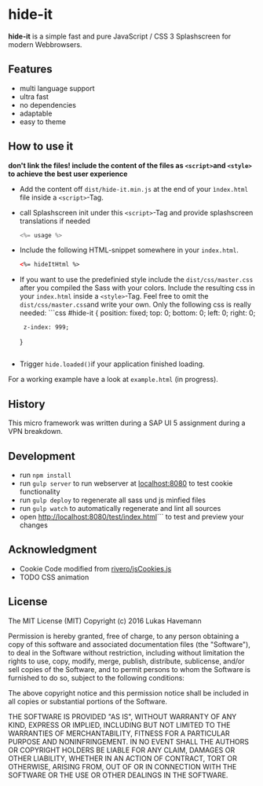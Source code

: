 # hide-it

**hide-it** is a simple fast and pure JavaScript / CSS 3 Splashscreen for modern Webbrowsers.

## Features

 * multi language support
 * ultra fast
 * no dependencies
 * adaptable
 * easy to theme

## How to use it

**don't link the files! include the content of the files as ```<script>```and ```<style>``` to achieve the best user experience**

 * Add the content off ```dist/hide-it.min.js``` at the end of your ```ìndex.html``` file inside a ```<script>```-Tag.
 * call Splashscreen init under this ```<script>```-Tag and provide splashscreen translations if needed
    ```javascript
    <%= usage %>
    ```
    
 * Include the following HTML-snippet somewhere in your ```index.html```.
    ```html
    <%= hideItHtml %>
    ```
 * If you want to use the predefinied style include the ```dist/css/master.css``` after you compiled the Sass with your colors. Include the resulting css in your ```index.html``` inside a ```<style>```-Tag. Feel free to omit the ```dist/css/master.css```and write your own. Only the following css is really needed: 
       ```css
       #hide-it {
        position: fixed;
        top: 0;
        bottom: 0;
        left: 0;
        right: 0;

        z-index: 999;
      }
      ```

 * Trigger ```hide.loaded()```if your application finished loading.


For a working example have a look at  ```example.html``` (in progress).

## History

This micro framework was written during a SAP UI 5 assignment during a VPN breakdown. 


## Development

  * run ```npm install```
  * run ```gulp server``` to run webserver at [localhost:8080](http://localhost:8080) to test cookie functionality
  * run ```gulp deploy``` to regenerate all sass und js minfied files
  * run ```gulp watch``` to automatically regenerate and lint all sources
  * open [http://localhost:8080/test/index.html](http://localhost:8080/test/index.html)``` to test and preview your changes

## Acknowledgment

  * Cookie Code modified from [rivero/jsCookies.js](https://gist.github.com/jrivero/949141)
  * TODO CSS animation

## License

The MIT License (MIT)
Copyright (c) 2016 Lukas Havemann

Permission is hereby granted, free of charge, to any person obtaining a copy of this software and associated documentation files (the "Software"), to deal in the Software without restriction, including without limitation the rights to use, copy, modify, merge, publish, distribute, sublicense, and/or sell copies of the Software, and to permit persons to whom the Software is furnished to do so, subject to the following conditions:

The above copyright notice and this permission notice shall be included in all copies or substantial portions of the Software.

THE SOFTWARE IS PROVIDED "AS IS", WITHOUT WARRANTY OF ANY KIND, EXPRESS OR IMPLIED, INCLUDING BUT NOT LIMITED TO THE WARRANTIES OF MERCHANTABILITY, FITNESS FOR A PARTICULAR PURPOSE AND NONINFRINGEMENT. IN NO EVENT SHALL THE AUTHORS OR COPYRIGHT HOLDERS BE LIABLE FOR ANY CLAIM, DAMAGES OR OTHER LIABILITY, WHETHER IN AN ACTION OF CONTRACT, TORT OR OTHERWISE, ARISING FROM, OUT OF OR IN CONNECTION WITH THE SOFTWARE OR THE USE OR OTHER DEALINGS IN THE SOFTWARE.